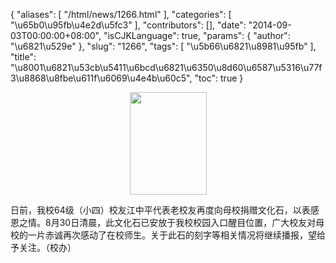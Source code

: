 {
    "aliases": [
        "/html/news/1266.html"
    ],
    "categories": [
        "\u65b0\u95fb\u4e2d\u5fc3"
    ],
    "contributors": [],
    "date": "2014-09-03T00:00:00+08:00",
    "isCJKLanguage": true,
    "params": {
        "author": "\u6821\u529e"
    },
    "slug": "1266",
    "tags": [
        "\u5b66\u6821\u8981\u95fb"
    ],
    "title": "\u8001\u6821\u53cb\u5411\u6bcd\u6821\u6350\u8d60\u6587\u5316\u77f3\u8868\u8fbe\u611f\u6069\u4e4b\u60c5",
    "toc": true
}


<img
    src="https://cdn.tfls.online/mirror/full/c045072b445d3d147ef4ff3653180497d8360449.jpg"
    style="display:block;margin-left:auto;margin-right:auto;"
    decoding="async"
    fetchpriority="auto"
    loading="lazy"
    height="164"
    width="123"
/>




  





日前，我校64级（小四）校友江中平代表老校友再度向母校捐赠文化石，以表感恩之情。8月30日清晨，此文化石已安放于我校校园入口醒目位置，广大校友对母校的一片赤诚再次感动了在校师生。关于此石的刻字等相关情况将继续播报，望给予关注。（校办）




  



